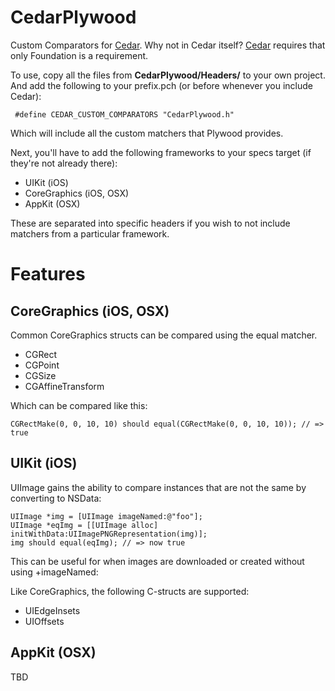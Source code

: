 CedarPlywood
=============

Custom Comparators for [Cedar][]. Why not in Cedar itself? [Cedar][] requires that only Foundation is a requirement.

To use, copy all the files from **CedarPlywood/Headers/** to your own project. And add the following to your prefix.pch (or before whenever you include Cedar):

     #define CEDAR_CUSTOM_COMPARATORS "CedarPlywood.h"

Which will include all the custom matchers that Plywood provides.

Next, you'll have to add the following frameworks to your specs target (if they're not already there):

* UIKit (iOS)
* CoreGraphics (iOS, OSX)
* AppKit (OSX)


These are separated into specific headers if you wish to not include matchers from a particular framework.

[Cedar]: https://github.com/pivotal/cedar

Features
=========

CoreGraphics (iOS, OSX)
------------------------

Common CoreGraphics structs can be compared using the equal matcher.

* CGRect
* CGPoint
* CGSize
* CGAffineTransform

Which can be compared like this:

    CGRectMake(0, 0, 10, 10) should equal(CGRectMake(0, 0, 10, 10)); // => true

UIKit (iOS)
------------

UIImage gains the ability to compare instances that are not the same by converting to NSData:

    UIImage *img = [UIImage imageNamed:@"foo"];
    UIImage *eqImg = [[UIImage alloc] initWithData:UIImagePNGRepresentation(img)];
    img should equal(eqImg); // => now true

This can be useful for when images are downloaded or created without using +imageNamed:

Like CoreGraphics, the following C-structs are supported:

* UIEdgeInsets
* UIOffsets

AppKit (OSX)
-------------

TBD
